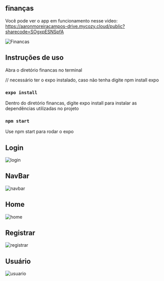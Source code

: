## finanças

Você pode ver o app em funcionamento nesse video: https://aaronmoreiracampos-drive.mycozy.cloud/public?sharecode=SOgxpESNSpfA

![Financas](financas.gif)

## Instruções de uso

Abra o diretório financas no terminal

// necessário ter o expo instalado, caso não tenha digite npm install expo

### `expo install`

Dentro do diretório financas, digite expo install para instalar as dependências utilizadas no projeto

### `npm start`

Use npm start para rodar o expo

## Login
![login](/assets/login.jpg)

## NavBar
![navbar](/assets/navbar.jpg)

## Home
![home](/assets/home.jpg)

## Registrar
![registrar](/assets/registrar.jpg)

## Usuário
![usuario](/assets/usuario.jpg)
